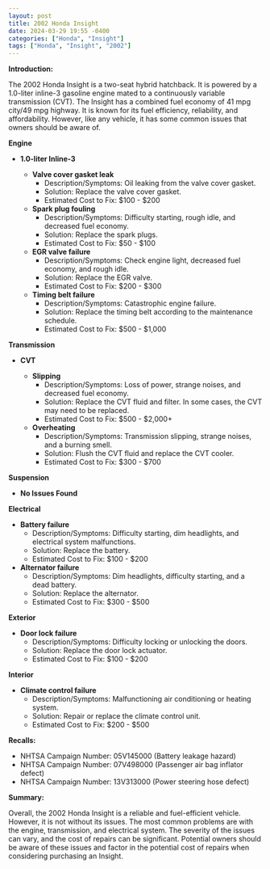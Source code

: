 ```yaml
---
layout: post
title: 2002 Honda Insight
date: 2024-03-29 19:55 -0400
categories: ["Honda", "Insight"]
tags: ["Honda", "Insight", "2002"]
---
```

**Introduction:**

The 2002 Honda Insight is a two-seat hybrid hatchback. It is powered by a 1.0-liter inline-3 gasoline engine mated to a continuously variable transmission (CVT). The Insight has a combined fuel economy of 41 mpg city/49 mpg highway. It is known for its fuel efficiency, reliability, and affordability. However, like any vehicle, it has some common issues that owners should be aware of.

**Engine**

* **1.0-liter Inline-3**

    * **Valve cover gasket leak**
        * Description/Symptoms: Oil leaking from the valve cover gasket.
        * Solution: Replace the valve cover gasket.
        * Estimated Cost to Fix: $100 - $200
    * **Spark plug fouling**
        * Description/Symptoms: Difficulty starting, rough idle, and decreased fuel economy.
        * Solution: Replace the spark plugs.
        * Estimated Cost to Fix: $50 - $100
    * **EGR valve failure**
        * Description/Symptoms: Check engine light, decreased fuel economy, and rough idle.
        * Solution: Replace the EGR valve.
        * Estimated Cost to Fix: $200 - $300
    * **Timing belt failure**
        * Description/Symptoms: Catastrophic engine failure.
        * Solution: Replace the timing belt according to the maintenance schedule.
        * Estimated Cost to Fix: $500 - $1,000

**Transmission**

* **CVT**

    * **Slipping**
        * Description/Symptoms: Loss of power, strange noises, and decreased fuel economy.
        * Solution: Replace the CVT fluid and filter. In some cases, the CVT may need to be replaced.
        * Estimated Cost to Fix: $500 - $2,000+
    * **Overheating**
        * Description/Symptoms: Transmission slipping, strange noises, and a burning smell.
        * Solution: Flush the CVT fluid and replace the CVT cooler.
        * Estimated Cost to Fix: $300 - $700

**Suspension**

* **No Issues Found**

**Electrical**

* **Battery failure**
    * Description/Symptoms: Difficulty starting, dim headlights, and electrical system malfunctions.
    * Solution: Replace the battery.
    * Estimated Cost to Fix: $100 - $200
* **Alternator failure**
    * Description/Symptoms: Dim headlights, difficulty starting, and a dead battery.
    * Solution: Replace the alternator.
    * Estimated Cost to Fix: $300 - $500

**Exterior**

* **Door lock failure**
    * Description/Symptoms: Difficulty locking or unlocking the doors.
    * Solution: Replace the door lock actuator.
    * Estimated Cost to Fix: $100 - $200

**Interior**

* **Climate control failure**
    * Description/Symptoms: Malfunctioning air conditioning or heating system.
    * Solution: Repair or replace the climate control unit.
    * Estimated Cost to Fix: $200 - $500

**Recalls:**

* NHTSA Campaign Number: 05V145000 (Battery leakage hazard)
* NHTSA Campaign Number: 07V498000 (Passenger air bag inflator defect)
* NHTSA Campaign Number: 13V313000 (Power steering hose defect)

**Summary:**

Overall, the 2002 Honda Insight is a reliable and fuel-efficient vehicle. However, it is not without its issues. The most common problems are with the engine, transmission, and electrical system. The severity of the issues can vary, and the cost of repairs can be significant. Potential owners should be aware of these issues and factor in the potential cost of repairs when considering purchasing an Insight.
